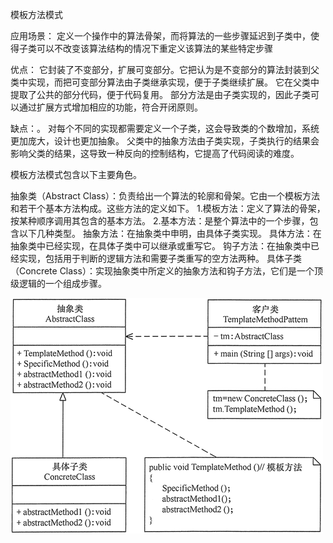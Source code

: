 模板方法模式

应用场景：
定义一个操作中的算法骨架，而将算法的一些步骤延迟到子类中，使得子类可以不改变该算法结构的情况下重定义该算法的某些特定步骤

优点：
它封装了不变部分，扩展可变部分。它把认为是不变部分的算法封装到父类中实现，而把可变部分算法由子类继承实现，便于子类继续扩展。
它在父类中提取了公共的部分代码，便于代码复用。
部分方法是由子类实现的，因此子类可以通过扩展方式增加相应的功能，符合开闭原则。

缺点：。
对每个不同的实现都需要定义一个子类，这会导致类的个数增加，系统更加庞大，设计也更加抽象。
父类中的抽象方法由子类实现，子类执行的结果会影响父类的结果，这导致一种反向的控制结构，它提高了代码阅读的难度。

模板方法模式包含以下主要角色。

抽象类（Abstract Class）：负责给出一个算法的轮廓和骨架。它由一个模板方法和若干个基本方法构成。这些方法的定义如下。
1.模板方法：定义了算法的骨架，按某种顺序调用其包含的基本方法。
2.基本方法：是整个算法中的一个步骤，包含以下几种类型。
    抽象方法：在抽象类中申明，由具体子类实现。
    具体方法：在抽象类中已经实现，在具体子类中可以继承或重写它。
    钩子方法：在抽象类中已经实现，包括用于判断的逻辑方法和需要子类重写的空方法两种。
具体子类（Concrete Class）：实现抽象类中所定义的抽象方法和钩子方法，它们是一个顶级逻辑的一个组成步骤。

![](../image/templatemethod.jpg)